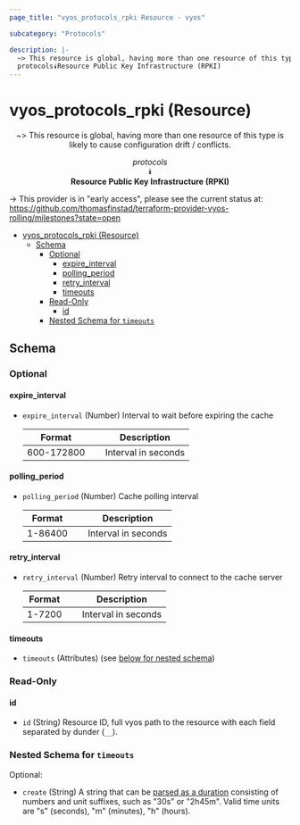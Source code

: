 ```yaml
---
page_title: "vyos_protocols_rpki Resource - vyos"

subcategory: "Protocols"

description: |-
  ~> This resource is global, having more than one resource of this type is likely to cause configuration drift / conflicts.
  protocols⯯Resource Public Key Infrastructure (RPKI)
---
```


# vyos_protocols_rpki (Resource)
<center>

~> This resource is global, having more than one resource of this type is likely to cause configuration drift / conflicts.

*protocols*  
⯯  
**Resource Public Key Infrastructure (RPKI)**


</center>

-> This provider is in "early access", please see the current status at: https://github.com/thomasfinstad/terraform-provider-vyos-rolling/milestones?state=open

<!--TOC-->

- [vyos_protocols_rpki (Resource)](#vyos_protocols_rpki-resource)
  - [Schema](#schema)
    - [Optional](#optional)
      - [expire_interval](#expire_interval)
      - [polling_period](#polling_period)
      - [retry_interval](#retry_interval)
      - [timeouts](#timeouts)
    - [Read-Only](#read-only)
      - [id](#id)
    - [Nested Schema for `timeouts`](#nested-schema-for-timeouts)

<!--TOC-->

<!-- schema generated by tfplugindocs -->
## Schema

### Optional

#### expire_interval
- `expire_interval` (Number) Interval to wait before expiring the cache

    |  Format      &emsp;|  Description          |
    |--------------|-----------------------|
    |  600-172800  &emsp;|  Interval in seconds  |
#### polling_period
- `polling_period` (Number) Cache polling interval

    |  Format   &emsp;|  Description          |
    |-----------|-----------------------|
    |  1-86400  &emsp;|  Interval in seconds  |
#### retry_interval
- `retry_interval` (Number) Retry interval to connect to the cache server

    |  Format  &emsp;|  Description          |
    |----------|-----------------------|
    |  1-7200  &emsp;|  Interval in seconds  |
#### timeouts
- `timeouts` (Attributes) (see [below for nested schema](#nestedatt--timeouts))

### Read-Only

#### id
- `id` (String) Resource ID, full vyos path to the resource with each field separated by dunder (`__`).

<a id="nestedatt--timeouts"></a>
### Nested Schema for `timeouts`

Optional:

- `create` (String) A string that can be [parsed as a duration](https://pkg.go.dev/time#ParseDuration) consisting of numbers and unit suffixes, such as &#34;30s&#34; or &#34;2h45m&#34;. Valid time units are &#34;s&#34; (seconds), &#34;m&#34; (minutes), &#34;h&#34; (hours).
